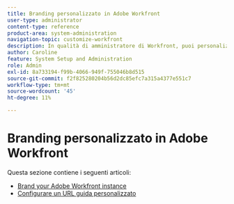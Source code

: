 ```yaml
---
title: Branding personalizzato in Adobe Workfront
user-type: administrator
content-type: reference
product-area: system-administration
navigation-topic: customize-workfront
description: In qualità di amministratore di Workfront, puoi personalizzare il branding nella tua istanza Workfront e creare un URL di aiuto personalizzato.
author: Caroline
feature: System Setup and Administration
role: Admin
exl-id: 8a733194-f99b-4066-949f-755046b8d515
source-git-commit: f2f825280204b56d2dc85efc7a315a4377e551c7
workflow-type: tm+mt
source-wordcount: '45'
ht-degree: 11%

---
```


# Branding personalizzato in Adobe Workfront

Questa sezione contiene i seguenti articoli:

* [Brand your Adobe Workfront instance](../../../administration-and-setup/customize-workfront/brand-workfront/brand-your-workfront-instance.md)
* [Configurare un URL guida personalizzato](../../../administration-and-setup/customize-workfront/brand-workfront/configure-custom-help-url.md)
